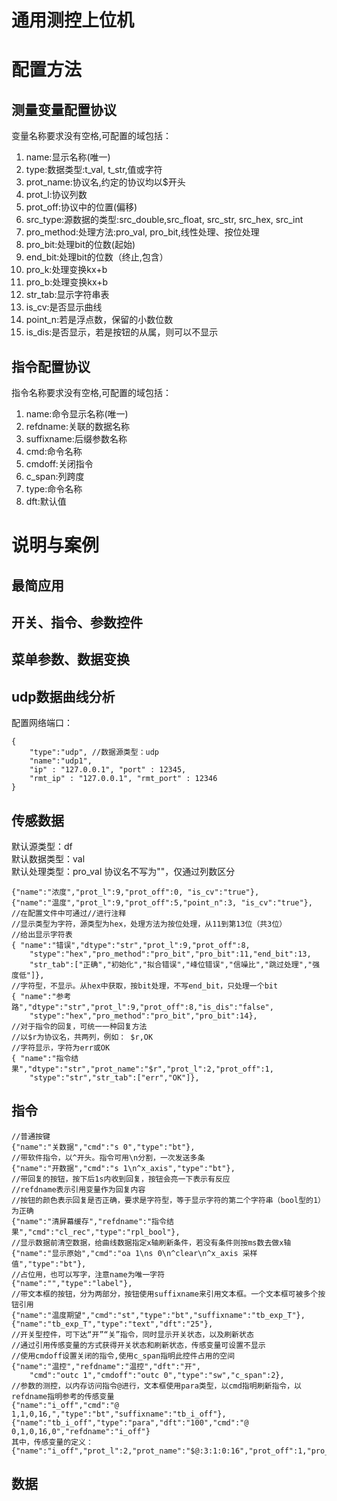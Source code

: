 通用测控上位机  
======
# 配置方法  
## 测量变量配置协议  
变量名称要求没有空格,可配置的域包括：  
1. name:显示名称(唯一)  
1. type:数据类型:t_val, t_str,值或字符  
1. prot_name:协议名,约定的协议均以$开头  
1. prot_l:协议列数  
1. prot_off:协议中的位置(偏移)  
1. src_type:源数据的类型:src_double,src_float, src_str, src_hex, src_int  
1. pro_method:处理方法:pro_val, pro_bit,线性处理、按位处理  
1. pro_bit:处理bit的位数(起始)  
1. end_bit:处理bit的位数（终止,包含）  
1. pro_k:处理变换kx+b  
1. pro_b:处理变换kx+b  
1. str_tab:显示字符串表  
1. is_cv:是否显示曲线  
1. point_n:若是浮点数，保留的小数位数  
1. is_dis:是否显示，若是按钮的从属，则可以不显示  
## 指令配置协议  
指令名称要求没有空格,可配置的域包括：  
1. name:命令显示名称(唯一)  
1. refdname:关联的数据名称  
1. suffixname:后缀参数名称  
1. cmd:命令名称  
1. cmdoff:关闭指令  
1. c_span:列跨度  
1. type:命令名称  
1. dft:默认值  
# 说明与案例  
## 最简应用  
## 开关、指令、参数控件  
## 菜单参数、数据变换  
## udp数据曲线分析  
配置网络端口：  
```  
{
	"type":"udp", //数据源类型：udp
	"name":"udp1",
	"ip" : "127.0.0.1", "port" : 12345,
	"rmt_ip" : "127.0.0.1", "rmt_port" : 12346
}
```  
## 传感数据  
默认源类型：df  
默认数据类型：val  
默认处理类型：pro_val
协议名不写为""，仅通过列数区分  
```  
{"name":"浓度","prot_l":9,"prot_off":0, "is_cv":"true"},
{"name":"温度","prot_l":9,"prot_off":5,"point_n":3, "is_cv":"true"},
//在配置文件中可通过//进行注释
//显示类型为字符，源类型为hex，处理方法为按位处理，从11到第13位（共3位）
//给出显示字符表
{ "name":"错误","dtype":"str","prot_l":9,"prot_off":8,
	"stype":"hex","pro_method":"pro_bit","pro_bit":11,"end_bit":13,
	"str_tab":["正确","初始化","拟合错误","峰位错误","信噪比","跳过处理","强度低"]},
//字符型，不显示。从hex中获取，按bit处理，不写end_bit，只处理一个bit
{ "name":"参考路","dtype":"str","prot_l":9,"prot_off":8,"is_dis":"false",
	"stype":"hex","pro_method":"pro_bit","pro_bit":14},
//对于指令的回复，可统一一种回复方法
//以$r为协议名，共两列，例如： $r,OK
//字符显示，字符为err或OK
{ "name":"指令结果","dtype":"str","prot_name":"$r","prot_l":2,"prot_off":1,
	"stype":"str","str_tab":["err","OK"]},
```  
## 指令  
```  
//普通按键
{"name":"关数据","cmd":"s 0","type":"bt"},
//带软件指令，以^开头。指令可用\n分割，一次发送多条
{"name":"开数据","cmd":"s 1\n^x_axis","type":"bt"},
//带回复的按钮，按下后1s内收到回复，按钮会亮一下表示有反应
//refdname表示引用变量作为回复内容
//按钮的颜色表示回复是否正确，要求是字符型，等于显示字符的第二个字符串（bool型的1）为正确
{"name":"清屏幕缓存","refdname":"指令结果","cmd":"cl_rec","type":"rpl_bool"},
//显示数据前清空数据，给曲线数据指定x轴刷新条件，若没有条件则按ms数去做x轴
{"name":"显示原始","cmd":"oa 1\ns 0\n^clear\n^x_axis 采样值","type":"bt"},
//占位用，也可以写字，注意name为唯一字符
{"name":"","type":"label"},
//带文本框的按钮，分为两部分，按钮使用suffixname来引用文本框。一个文本框可被多个按钮引用
{"name":"温度期望","cmd":"st","type":"bt","suffixname":"tb_exp_T"},
{"name":"tb_exp_T","type":"text","dft":"25"},
//开关型控件，可下达“开”“关”指令，同时显示开关状态，以及刷新状态
//通过引用传感变量的方式获得开关状态和刷新状态，传感变量可设置不显示
//使用cmdoff设置关闭的指令,使用c_span指明此控件占用的空间
{"name":"温控","refdname":"温控","dft":"开",
	"cmd":"outc 1","cmdoff":"outc 0","type":"sw","c_span":2},
//参数的测控，以内存访问指令@进行，文本框使用para类型，以cmd指明刷新指令，以refdname指明参考的传感变量
{"name":"i_off","cmd":"@ 1,1,0,16,","type":"bt","suffixname":"tb_i_off"},
{"name":"tb_i_off","type":"para","dft":"100","cmd":"@ 0,1,0,16,0","refdname":"i_off"}
其中，传感变量的定义：
{"name":"i_off","prot_l":2,"prot_name":"$@:3:1:0:16","prot_off":1,"pro_k":0.1,"is_dis":"false"},
```  
## 数据  

